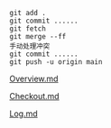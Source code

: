 

```
git add .
git commit ......
git fetch
git merge --ff
手动处理冲突
git commit ......
git push -u origin main
```

 [Overview.md](elements/Overview.md) 

 [Checkout.md](elements/Checkout.md) 

 [Log.md](elements/Log.md) 